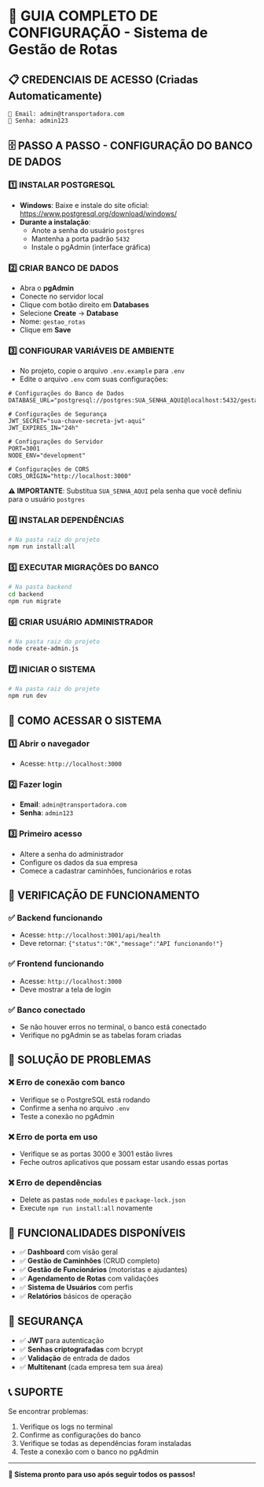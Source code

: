 # 🚚 GUIA COMPLETO DE CONFIGURAÇÃO - Sistema de Gestão de Rotas

## 📋 CREDENCIAIS DE ACESSO (Criadas Automaticamente)
```
🔑 Email: admin@transportadora.com
🔑 Senha: admin123
```

## 🗄️ PASSO A PASSO - CONFIGURAÇÃO DO BANCO DE DADOS

### 1️⃣ INSTALAR POSTGRESQL
- **Windows**: Baixe e instale do site oficial: https://www.postgresql.org/download/windows/
- **Durante a instalação**:
  - Anote a senha do usuário `postgres`
  - Mantenha a porta padrão `5432`
  - Instale o pgAdmin (interface gráfica)

### 2️⃣ CRIAR BANCO DE DADOS
- Abra o **pgAdmin**
- Conecte no servidor local
- Clique com botão direito em **Databases**
- Selecione **Create** → **Database**
- Nome: `gestao_rotas`
- Clique em **Save**

### 3️⃣ CONFIGURAR VARIÁVEIS DE AMBIENTE
- No projeto, copie o arquivo `.env.example` para `.env`
- Edite o arquivo `.env` com suas configurações:

```env
# Configurações do Banco de Dados
DATABASE_URL="postgresql://postgres:SUA_SENHA_AQUI@localhost:5432/gestao_rotas"

# Configurações de Segurança
JWT_SECRET="sua-chave-secreta-jwt-aqui"
JWT_EXPIRES_IN="24h"

# Configurações do Servidor
PORT=3001
NODE_ENV="development"

# Configurações de CORS
CORS_ORIGIN="http://localhost:3000"
```

**⚠️ IMPORTANTE**: Substitua `SUA_SENHA_AQUI` pela senha que você definiu para o usuário `postgres`

### 4️⃣ INSTALAR DEPENDÊNCIAS
```bash
# Na pasta raiz do projeto
npm run install:all
```

### 5️⃣ EXECUTAR MIGRAÇÕES DO BANCO
```bash
# Na pasta backend
cd backend
npm run migrate
```

### 6️⃣ CRIAR USUÁRIO ADMINISTRADOR
```bash
# Na pasta raiz do projeto
node create-admin.js
```

### 7️⃣ INICIAR O SISTEMA
```bash
# Na pasta raiz do projeto
npm run dev
```

## 🚀 COMO ACESSAR O SISTEMA

### 1️⃣ Abrir o navegador
- Acesse: `http://localhost:3000`

### 2️⃣ Fazer login
- **Email**: `admin@transportadora.com`
- **Senha**: `admin123`

### 3️⃣ Primeiro acesso
- Altere a senha do administrador
- Configure os dados da sua empresa
- Comece a cadastrar caminhões, funcionários e rotas

## 🔧 VERIFICAÇÃO DE FUNCIONAMENTO

### ✅ Backend funcionando
- Acesse: `http://localhost:3001/api/health`
- Deve retornar: `{"status":"OK","message":"API funcionando!"}`

### ✅ Frontend funcionando
- Acesse: `http://localhost:3000`
- Deve mostrar a tela de login

### ✅ Banco conectado
- Se não houver erros no terminal, o banco está conectado
- Verifique no pgAdmin se as tabelas foram criadas

## 🚨 SOLUÇÃO DE PROBLEMAS

### ❌ Erro de conexão com banco
- Verifique se o PostgreSQL está rodando
- Confirme a senha no arquivo `.env`
- Teste a conexão no pgAdmin

### ❌ Erro de porta em uso
- Verifique se as portas 3000 e 3001 estão livres
- Feche outros aplicativos que possam estar usando essas portas

### ❌ Erro de dependências
- Delete as pastas `node_modules` e `package-lock.json`
- Execute `npm run install:all` novamente

## 📱 FUNCIONALIDADES DISPONÍVEIS

- ✅ **Dashboard** com visão geral
- ✅ **Gestão de Caminhões** (CRUD completo)
- ✅ **Gestão de Funcionários** (motoristas e ajudantes)
- ✅ **Agendamento de Rotas** com validações
- ✅ **Sistema de Usuários** com perfis
- ✅ **Relatórios** básicos de operação

## 🔐 SEGURANÇA

- ✅ **JWT** para autenticação
- ✅ **Senhas criptografadas** com bcrypt
- ✅ **Validação** de entrada de dados
- ✅ **Multitenant** (cada empresa tem sua área)

## 📞 SUPORTE

Se encontrar problemas:
1. Verifique os logs no terminal
2. Confirme as configurações do banco
3. Verifique se todas as dependências foram instaladas
4. Teste a conexão com o banco no pgAdmin

---

**🎯 Sistema pronto para uso após seguir todos os passos!**



